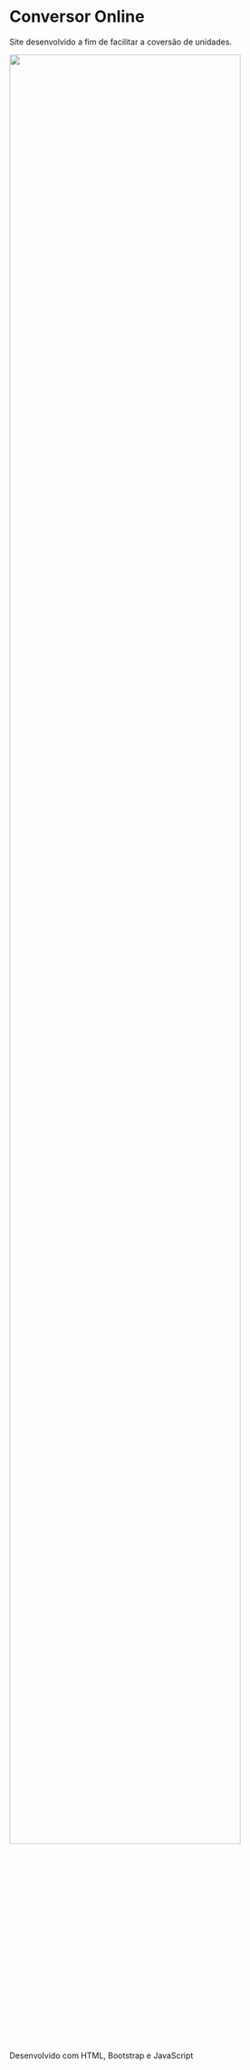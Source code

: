 # Conversor Online
Site desenvolvido a fim de facilitar a coversão de unidades.

<img src="https://user-images.githubusercontent.com/1374081/146488604-81a88e2f-27f0-48ca-8c13-59b6c9865c32.png" width="90%"></img> 

Desenvolvido com HTML, Bootstrap e JavaScript
